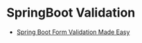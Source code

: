 # SpringBoot Validation

- [Spring Boot Form Validation Made Easy](https://www.youtube.com/watch?v=zcahTQEAmj0)



